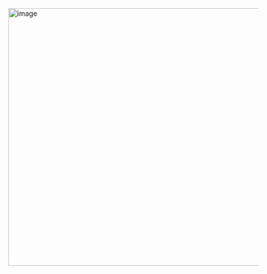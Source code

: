 <img width="519" alt="image" src="https://github.com/fbriandwi/30-Days-of-Code-HackerRank/assets/87922540/e3d03087-5654-49ab-8b1a-8722e90f758a">
